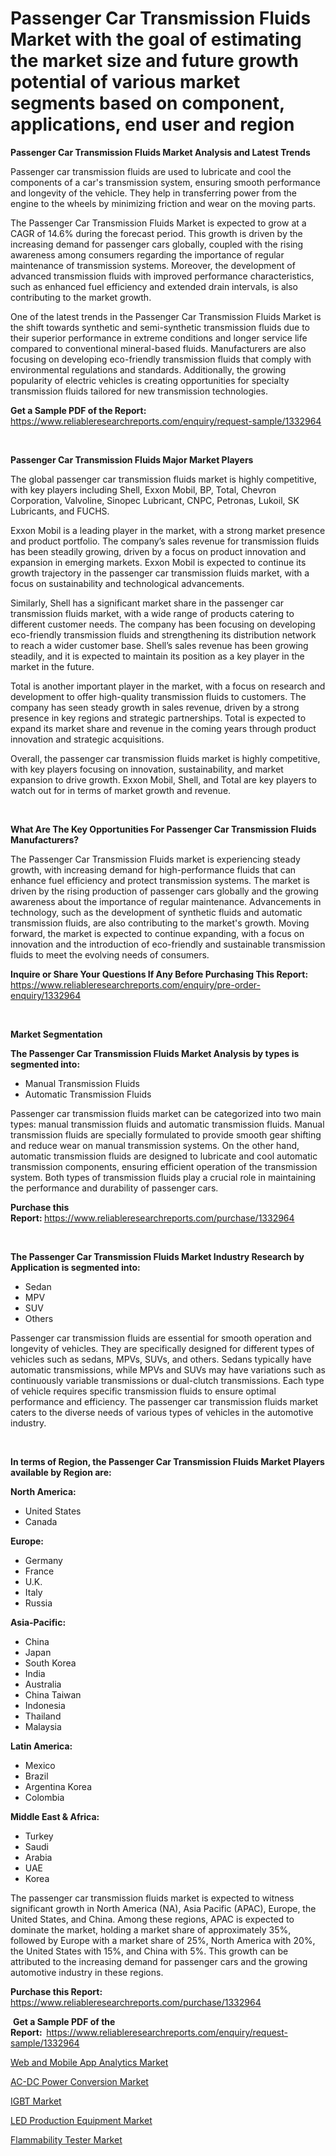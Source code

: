 <p><h1>Passenger Car Transmission Fluids Market with the goal of estimating the market size and future growth potential of various market segments based on component, applications, end user and region</h1></p><p><strong>Passenger Car Transmission Fluids Market Analysis and Latest Trends</strong></p>
<p><p>Passenger car transmission fluids are used to lubricate and cool the components of a car's transmission system, ensuring smooth performance and longevity of the vehicle. They help in transferring power from the engine to the wheels by minimizing friction and wear on the moving parts.</p><p>The Passenger Car Transmission Fluids Market is expected to grow at a CAGR of 14.6% during the forecast period. This growth is driven by the increasing demand for passenger cars globally, coupled with the rising awareness among consumers regarding the importance of regular maintenance of transmission systems. Moreover, the development of advanced transmission fluids with improved performance characteristics, such as enhanced fuel efficiency and extended drain intervals, is also contributing to the market growth.</p><p>One of the latest trends in the Passenger Car Transmission Fluids Market is the shift towards synthetic and semi-synthetic transmission fluids due to their superior performance in extreme conditions and longer service life compared to conventional mineral-based fluids. Manufacturers are also focusing on developing eco-friendly transmission fluids that comply with environmental regulations and standards. Additionally, the growing popularity of electric vehicles is creating opportunities for specialty transmission fluids tailored for new transmission technologies.</p></p>
<p><strong>Get a Sample PDF of the Report:&nbsp;</strong> <a href="https://www.reliableresearchreports.com/enquiry/request-sample/1332964">https://www.reliableresearchreports.com/enquiry/request-sample/1332964</a></p>
<p>&nbsp;</p>
<p><strong>Passenger Car Transmission Fluids Major Market Players</strong></p>
<p><p>The global passenger car transmission fluids market is highly competitive, with key players including Shell, Exxon Mobil, BP, Total, Chevron Corporation, Valvoline, Sinopec Lubricant, CNPC, Petronas, Lukoil, SK Lubricants, and FUCHS.</p><p>Exxon Mobil is a leading player in the market, with a strong market presence and product portfolio. The company’s sales revenue for transmission fluids has been steadily growing, driven by a focus on product innovation and expansion in emerging markets. Exxon Mobil is expected to continue its growth trajectory in the passenger car transmission fluids market, with a focus on sustainability and technological advancements.</p><p>Similarly, Shell has a significant market share in the passenger car transmission fluids market, with a wide range of products catering to different customer needs. The company has been focusing on developing eco-friendly transmission fluids and strengthening its distribution network to reach a wider customer base. Shell’s sales revenue has been growing steadily, and it is expected to maintain its position as a key player in the market in the future.</p><p>Total is another important player in the market, with a focus on research and development to offer high-quality transmission fluids to customers. The company has seen steady growth in sales revenue, driven by a strong presence in key regions and strategic partnerships. Total is expected to expand its market share and revenue in the coming years through product innovation and strategic acquisitions.</p><p>Overall, the passenger car transmission fluids market is highly competitive, with key players focusing on innovation, sustainability, and market expansion to drive growth. Exxon Mobil, Shell, and Total are key players to watch out for in terms of market growth and revenue.</p></p>
<p>&nbsp;</p>
<p><strong>What Are The Key Opportunities For Passenger Car Transmission Fluids Manufacturers?</strong></p>
<p><p>The Passenger Car Transmission Fluids market is experiencing steady growth, with increasing demand for high-performance fluids that can enhance fuel efficiency and protect transmission systems. The market is driven by the rising production of passenger cars globally and the growing awareness about the importance of regular maintenance. Advancements in technology, such as the development of synthetic fluids and automatic transmission fluids, are also contributing to the market's growth. Moving forward, the market is expected to continue expanding, with a focus on innovation and the introduction of eco-friendly and sustainable transmission fluids to meet the evolving needs of consumers.</p></p>
<p><strong>Inquire or Share Your Questions If Any Before Purchasing This Report:</strong> <a href="https://www.reliableresearchreports.com/enquiry/pre-order-enquiry/1332964">https://www.reliableresearchreports.com/enquiry/pre-order-enquiry/1332964</a></p>
<p>&nbsp;</p>
<p><strong>Market Segmentation</strong></p>
<p><strong>The Passenger Car Transmission Fluids Market Analysis by types is segmented into:</strong></p>
<p><ul><li>Manual Transmission Fluids</li><li>Automatic Transmission Fluids</li></ul></p>
<p><p>Passenger car transmission fluids market can be categorized into two main types: manual transmission fluids and automatic transmission fluids. Manual transmission fluids are specially formulated to provide smooth gear shifting and reduce wear on manual transmission systems. On the other hand, automatic transmission fluids are designed to lubricate and cool automatic transmission components, ensuring efficient operation of the transmission system. Both types of transmission fluids play a crucial role in maintaining the performance and durability of passenger cars.</p></p>
<p><strong>Purchase this Report:&nbsp;</strong><a href="https://www.reliableresearchreports.com/purchase/1332964">https://www.reliableresearchreports.com/purchase/1332964</a></p>
<p>&nbsp;</p>
<p><strong>The Passenger Car Transmission Fluids Market Industry Research by Application is segmented into:</strong></p>
<p><ul><li>Sedan</li><li>MPV</li><li>SUV</li><li>Others</li></ul></p>
<p><p>Passenger car transmission fluids are essential for smooth operation and longevity of vehicles. They are specifically designed for different types of vehicles such as sedans, MPVs, SUVs, and others. Sedans typically have automatic transmissions, while MPVs and SUVs may have variations such as continuously variable transmissions or dual-clutch transmissions. Each type of vehicle requires specific transmission fluids to ensure optimal performance and efficiency. The passenger car transmission fluids market caters to the diverse needs of various types of vehicles in the automotive industry.</p></p>
<p>&nbsp;</p>
<p><strong>In terms of Region, the Passenger Car Transmission Fluids Market Players available by Region are:</strong></p>
<p>
    <p> <strong> North America: </strong>
        <ul>
            <li>United States</li>
            <li>Canada</li>
        </ul>
        </p> 
    <p> <strong> Europe: </strong>
        <ul>
            <li>Germany</li>
            <li>France</li>
            <li>U.K.</li>
            <li>Italy</li>
            <li>Russia</li>
        </ul>
        </p> 
    <p> <strong> Asia-Pacific: </strong>
        <ul>
            <li>China</li>
            <li>Japan</li>
            <li>South Korea</li>
            <li>India</li>
            <li>Australia</li>
            <li>China Taiwan</li>
            <li>Indonesia</li>
            <li>Thailand</li>
            <li>Malaysia</li>
        </ul>
        </p> 
    <p> <strong> Latin America: </strong>
        <ul>
            <li>Mexico</li>
            <li>Brazil</li>
            <li>Argentina Korea</li>
            <li>Colombia</li>
        </ul>
        </p> 
    <p> <strong> Middle East & Africa: </strong>
        <ul>
            <li>Turkey</li>
            <li>Saudi</li>
            <li>Arabia</li>
            <li>UAE</li>
            <li>Korea</li>
        </ul>
    </p>
    </p>
<p><p>The passenger car transmission fluids market is expected to witness significant growth in North America (NA), Asia Pacific (APAC), Europe, the United States, and China. Among these regions, APAC is expected to dominate the market, holding a market share of approximately 35%, followed by Europe with a market share of 25%, North America with 20%, the United States with 15%, and China with 5%. This growth can be attributed to the increasing demand for passenger cars and the growing automotive industry in these regions.</p></p>
<p><strong>Purchase this Report: </strong><a href="https://www.reliableresearchreports.com/purchase/1332964">https://www.reliableresearchreports.com/purchase/1332964</a></p>
<p>&nbsp;<strong>Get a Sample PDF of the Report:&nbsp;&nbsp;</strong><a href="https://www.reliableresearchreports.com/enquiry/request-sample/1332964">https://www.reliableresearchreports.com/enquiry/request-sample/1332964</a></p>
<p><strong></strong></p>
<p><p><a href="https://github.com/Sinjinluong3e0awx2m195k76/Market-Research-Report-List-1/blob/main/web-and-mobile-app-analytics-market.md">Web and Mobile App Analytics Market</a></p><p><a href="https://github.com/CliffMedina6/Market-Research-Report-List-3/blob/main/ac-dc-power-conversion-market.md">AC-DC Power Conversion Market</a></p><p><a href="https://medium.com/p/362f1b7af353/edit">IGBT Market</a></p><p><a href="https://medium.com/@seansandoval1935/led-production-equipment-market-insights-into-market-cagr-market-trends-and-growth-strategies-604a74aa0a9b">LED Production Equipment Market</a></p><p><a href="https://medium.com/p/ff6fa65fa362/edit">Flammability Tester Market</a></p></p>